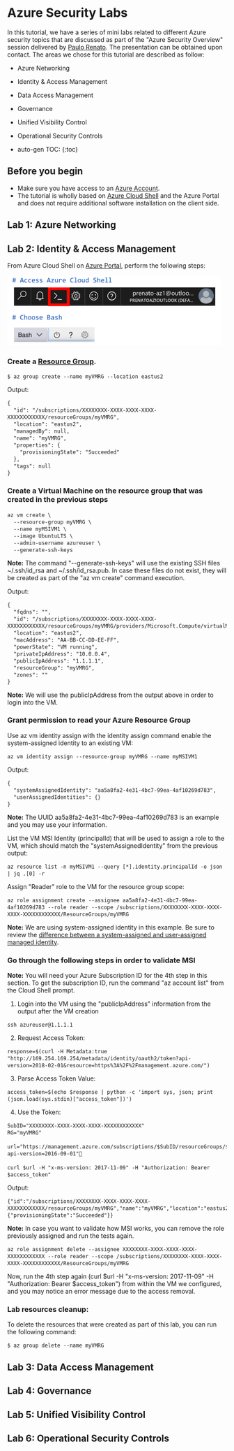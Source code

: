 # Azure Security Labs

In this tutorial, we have a series of mini labs related to different Azure security topics that are discussed as part of the "Azure Security Overview" session delivered by [Paulo Renato](https://www.linkedin.com/in/paulorenato/). The presentation can be obtained upon contact. The areas we chose for this tutorial are described as follow: 

* Azure Networking
* Identity & Access Management
* Data Access Management
* Governance
* Unified Visibility Control
* Operational Security Controls

* auto-gen TOC:
{:toc}

## Before you begin

* Make sure you have access to an [Azure Account](https://azure.microsoft.com/en-us/free/).
* The tutorial is wholly based on [Azure Cloud Shell](https://azure.microsoft.com/en-us/features/cloud-shell/) and the Azure Portal and does not require additional software installation on the client side.

## Lab 1: Azure Networking

## Lab 2: Identity & Access Management

From Azure Cloud Shell on [Azure Portal](https://portal.azure.com), perform the following steps:

![AzureCloudShell](media/azurecloudshell.png)

### Create a [Resource Group](https://docs.microsoft.com/en-us/azure/azure-resource-manager/resource-group-overview#resource-groups).

```console
$ az group create --name myVMRG --location eastus2
```

Output:
```console
{
  "id": "/subscriptions/XXXXXXXX-XXXX-XXXX-XXXX-XXXXXXXXXXXX/resourceGroups/myVMRG",
  "location": "eastus2",
  "managedBy": null,
  "name": "myVMRG",
  "properties": {
    "provisioningState": "Succeeded"
  },
  "tags": null
}
```

### Create a Virtual Machine on the resource group that was created in the previous steps

```console
az vm create \
  --resource-group myVMRG \
  --name myMSIVM1 \
  --image UbuntuLTS \
  --admin-username azureuser \
  --generate-ssh-keys
```

**Note:** The command "--generate-ssh-keys" will use the existing SSH files ~/.ssh/id_rsa and ~/.ssh/id_rsa.pub. In case these files do not exist, they will be created as part of the "az vm create" command execution.

Output:

```console
{
  "fqdns": "",
  "id": "/subscriptions/XXXXXXXX-XXXX-XXXX-XXXX-XXXXXXXXXXXX/resourceGroups/myVMRG/providers/Microsoft.Compute/virtualMachines/myMSIVM1",
  "location": "eastus2",
  "macAddress": "AA-BB-CC-DD-EE-FF",
  "powerState": "VM running",
  "privateIpAddress": "10.0.0.4",
  "publicIpAddress": "1.1.1.1",
  "resourceGroup": "myVMRG",
  "zones": ""
}
```
**Note:** We will use the publicIpAddress from the output above in order to login into the VM.


### Grant permission to read your Azure Resource Group

Use az vm identity assign with the identity assign command enable the system-assigned identity to an existing VM:

```console
az vm identity assign --resource-group myVMRG --name myMSIVM1
```

Output:

```console
{
  "systemAssignedIdentity": "aa5a8fa2-4e31-4bc7-99ea-4af10269d783",
  "userAssignedIdentities": {}
}
```

**Note:** The UUID aa5a8fa2-4e31-4bc7-99ea-4af10269d783 is an example and you may use your information.

List the VM MSI Identity (principalId) that will be used to assign a role to the VM, which should match the "systemAssignedIdentity" from the previous output:

```console
az resource list -n myMSIVM1 --query [*].identity.principalId -o json | jq .[0] -r
```

Assign "Reader" role to the VM for the resource group scope:

```console
az role assignment create --assignee aa5a8fa2-4e31-4bc7-99ea-4af10269d783 --role reader --scope /subscriptions/XXXXXXXX-XXXX-XXXX-XXXX-XXXXXXXXXXXX/ResourceGroups/myVMRG
```

**Note:** We are using system-assigned identity in this example. Be sure to review the [difference between a system-assigned and user-assigned managed identity](https://docs.microsoft.com/en-us/azure/active-directory/managed-identities-azure-resources/overview#how-does-it-work).

### Go through the following steps in order to validate MSI

**Note:** You will need your Azure Subscription ID for the 4th step in this section. To get the subscription ID, run the command "az account list" from the Cloud Shell prompt.

1. Login into the VM using the "publicIpAddress" information from the output after the VM creation

```console
ssh azureuser@1.1.1.1
```

2. Request Access Token:

```console 
response=$(curl -H Metadata:true "http://169.254.169.254/metadata/identity/oauth2/token?api-version=2018-02-01&resource=https%3A%2F%2Fmanagement.azure.com/")
```

3. Parse Access Token Value:

```console 
access_token=$(echo $response | python -c 'import sys, json; print (json.load(sys.stdin)["access_token"])') 
```

4. Use the Token:

```console
SubID="XXXXXXXX-XXXX-XXXX-XXXX-XXXXXXXXXXXX"
RG="myVMRG"

url="https://management.azure.com/subscriptions/$SubID/resourceGroups/$RG?api-version=2016-09-01"

curl $url -H "x-ms-version: 2017-11-09" -H "Authorization: Bearer $access_token"
```

Output:
```console
{"id":"/subscriptions/XXXXXXXX-XXXX-XXXX-XXXX-XXXXXXXXXXXX/resourceGroups/myVMRG","name":"myVMRG","location":"eastus2","properties":{"provisioningState":"Succeeded"}}
```

**Note:** In case you want to validate how MSI works, you can remove the role previously assigned and run the tests again.

```console
az role assignment delete --assignee XXXXXXXX-XXXX-XXXX-XXXX-XXXXXXXXXXXX --role reader --scope /subscriptions/XXXXXXXX-XXXX-XXXX-XXXX-XXXXXXXXXXXX/ResourceGroups/myVMRG
```

Now, run the 4th step again (curl $url -H "x-ms-version: 2017-11-09" -H "Authorization: Bearer $access_token") from within the VM we configured, and you may notice an error message due to the access removal.


### Lab resources cleanup:

To delete the resources that were created as part of this lab, you can run the following command:

```console
$ az group delete --name myVMRG
```

## Lab 3: Data Access Management

## Lab 4: Governance

## Lab 5: Unified Visibility Control

## Lab 6: Operational Security Controls
